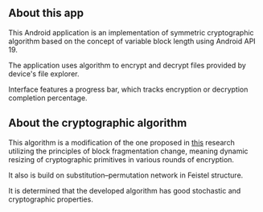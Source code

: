 ## About this app

This Android application is an implementation of symmetric cryptographic algorithm based on the concept of variable block length using Android API 19.

The application uses algorithm to encrypt and decrypt files provided by device's file explorer.

Interface features a progress bar, which tracks encryption or decryption completion percentage.


## About the cryptographic algorithm

This algorithm is a modification of the one proposed in [this](https://scholar.google.com.ua/citations?user=oSePS9kAAAAJ&hl=ru#d=gs_md_cita-d&u=%2Fcitations%3Fview_op%3Dview_citation%26hl%3Dru%26user%3DoSePS9kAAAAJ%26cstart%3D20%26pagesize%3D80%26citation_for_view%3DoSePS9kAAAAJ%3Aye4kPcJQO24C%26tzom%3D-120) research utilizing the principles of block fragmentation change, meaning dynamic resizing of cryptographic primitives in various rounds of encryption.

It also is build on substitution–permutation network in Feistel structure.

It is determined that the developed algorithm has good stochastic and cryptographic properties.
